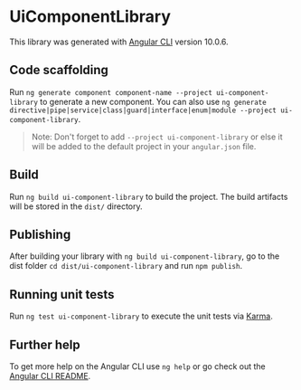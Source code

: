# UiComponentLibrary

This library was generated with [Angular CLI](https://github.com/angular/angular-cli) version 10.0.6.

## Code scaffolding

Run `ng generate component component-name --project ui-component-library` to generate a new component. You can also use `ng generate directive|pipe|service|class|guard|interface|enum|module --project ui-component-library`.
> Note: Don't forget to add `--project ui-component-library` or else it will be added to the default project in your `angular.json` file. 

## Build

Run `ng build ui-component-library` to build the project. The build artifacts will be stored in the `dist/` directory.

## Publishing

After building your library with `ng build ui-component-library`, go to the dist folder `cd dist/ui-component-library` and run `npm publish`.

## Running unit tests

Run `ng test ui-component-library` to execute the unit tests via [Karma](https://karma-runner.github.io).

## Further help

To get more help on the Angular CLI use `ng help` or go check out the [Angular CLI README](https://github.com/angular/angular-cli/blob/master/README.md).
